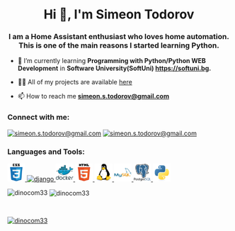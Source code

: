 <!--
### Hi there 👋 My name is Simeon Todorov

- 🌱 I’m currently learning Programming with Python in Software University(SoftUni) https://softuni.bg.
- I am a Home Assistant enthusiast who loves home automation. This is one of the main reasons I started learning Python.
- 📫 How to reach me: simeon.s.todorov@gmail.com


**dinocom33/dinocom33** is a ✨ _special_ ✨ repository because its `README.md` (this file) appears on your GitHub profile.

Here are some ideas to get you started:

- 🔭 I’m currently working on ...
- 🌱 I’m currently learning Python
- 👯 I’m looking to collaborate on ...
- 🤔 I’m looking for help with ...
- 💬 Ask me about ...
- 📫 How to reach me: ...
- 😄 Pronouns: ...
- ⚡ Fun fact: ...
-->

<h1 align="center">Hi 👋, I'm Simeon Todorov</h1>
<h3 align="center">I am a Home Assistant enthusiast who loves home automation. This is one of the main reasons I started learning Python.</h3>

- 🌱 I’m currently learning **Programming with Python/Python WEB Development** in **Software University(SoftUni) https://softuni.bg.**

- 👨‍💻 All of my projects are available <a href="https://github.com/dinocom33?tab=repositories">here</a>

- 📫 How to reach me **simeon.s.todorov@gmail.com**

<h3 align="left">Connect with me:</h3>
<p align="left">
<a href="(https://www.linkedin.com/in/simeon-todorov-13800612/)" target="blank"><img align="center" src="https://raw.githubusercontent.com/rahuldkjain/github-profile-readme-generator/master/src/images/icons/Social/linked-in-alt.svg" alt="simeon.s.todorov@gmail.com" height="30" width="40" /></a>
<a href="https://stackoverflow.com/users/simeon.s.todorov@gmail.com" target="blank"><img align="center" src="https://raw.githubusercontent.com/rahuldkjain/github-profile-readme-generator/master/src/images/icons/Social/stack-overflow.svg" alt="simeon.s.todorov@gmail.com" height="30" width="40" /></a>
</p>


<h3 align="left">Languages and Tools:</h3>
<p align="left"> <a href="https://www.w3schools.com/css/" target="_blank" rel="noreferrer"> <img src="https://raw.githubusercontent.com/devicons/devicon/master/icons/css3/css3-original-wordmark.svg" alt="css3" width="40" height="40"/> </a> <a href="https://www.djangoproject.com/" target="_blank" rel="noreferrer"> <img src="https://cdn.worldvectorlogo.com/logos/django.svg" alt="django" width="40" height="40"/> </a> <a href="https://www.docker.com/" target="_blank" rel="noreferrer"> <img src="https://raw.githubusercontent.com/devicons/devicon/master/icons/docker/docker-original-wordmark.svg" alt="docker" width="40" height="40"/> </a> <a href="https://www.w3.org/html/" target="_blank" rel="noreferrer"> <img src="https://raw.githubusercontent.com/devicons/devicon/master/icons/html5/html5-original-wordmark.svg" alt="html5" width="40" height="40"/> </a> <a href="https://www.linux.org/" target="_blank" rel="noreferrer"> <img src="https://raw.githubusercontent.com/devicons/devicon/master/icons/linux/linux-original.svg" alt="linux" width="40" height="40"/> </a> <a href="https://www.mysql.com/" target="_blank" rel="noreferrer"> <img src="https://raw.githubusercontent.com/devicons/devicon/master/icons/mysql/mysql-original-wordmark.svg" alt="mysql" width="40" height="40"/> </a> <a href="https://www.postgresql.org" target="_blank" rel="noreferrer"> <img src="https://raw.githubusercontent.com/devicons/devicon/master/icons/postgresql/postgresql-original-wordmark.svg" alt="postgresql" width="40" height="40"/> </a> <a href="https://www.python.org" target="_blank" rel="noreferrer"> <img src="https://raw.githubusercontent.com/devicons/devicon/master/icons/python/python-original.svg" alt="python" width="40" height="40"/> </a> </p>

<p><img align="left" src="https://github-readme-stats.vercel.app/api/top-langs?username=dinocom33&show_icons=true&locale=en&layout=compact" alt="dinocom33" /></p>

<p>&nbsp;<img align="center" src="https://github-readme-stats.vercel.app/api?username=dinocom33&show_icons=true&locale=en" alt="dinocom33" /></p>

<br>
<p align="left"> <a href="https://github.com/ryo-ma/github-profile-trophy"><img src="https://github-profile-trophy.vercel.app/?username=dinocom33" alt="dinocom33" /></a> </p>

